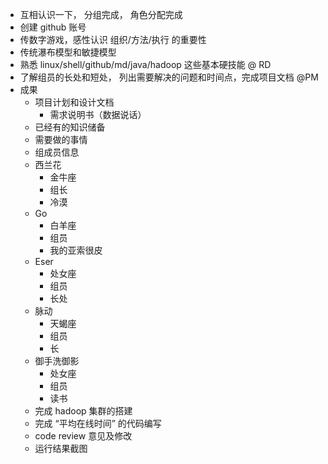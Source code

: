 - 互相认识一下， 分组完成， 角色分配完成
- 创建 github 账号
- 传数字游戏，感性认识 组织/方法/执行 的重要性
- 传统瀑布模型和敏捷模型
- 熟悉 linux/shell/github/md/java/hadoop 这些基本硬技能  @ RD
- 了解组员的长处和短处， 列出需要解决的问题和时间点，完成项目文档 @PM
- 成果
    - 项目计划和设计文档
    	- 需求说明书（数据说话）
	- 已经有的知识储备
	- 需要做的事情
    - 组成员信息
	- 西兰花
		- 金牛座
		- 组长
		- 冷漠
	- Go
		- 白羊座
		- 组员
		- 我的亚索很皮
	- Eser
		- 处女座
		- 组员
		- 长处
	- 脉动
		- 天蝎座
		- 组员
		- 长
	- 御手洗御影
		- 处女座
		- 组员
		- 读书
    - 完成 hadoop   集群的搭建
    - 完成 “平均在线时间” 的代码编写
    - code review 意见及修改
    - 运行结果截图
